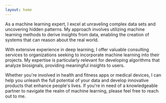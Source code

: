 ```yaml
---
layout: home
---
```

As a machine learning expert, I excel at unraveling complex data sets and
uncovering hidden patterns. My approach involves utilizing machine learning
methods to derive insights from data, enabling the creation of systems that can
reason about the real world.

With extensive experience in deep learning, I offer valuable consulting services
to organizations seeking to incorporate machine learning into their projects. My
expertise is particularly relevant for developing algorithms that analyze
biosignals, providing meaningful insights to users.

Whether you're involved in health and fitness apps or medical devices, I can
help you unleash the full potential of your data and develop innovative products
that enhance people's lives. If you're in need of a knowledgeable partner to
navigate the realm of machine learning, please feel free to reach out to me.